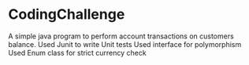 # CodingChallenge
A simple java program to perform account transactions on customers balance.
Used Junit to write Unit tests
Used interface for polymorphism
Used Enum class for strict currency check
